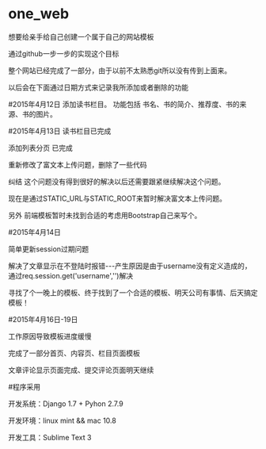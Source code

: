 # one_web
想要给亲手给自己创建一个属于自己的网站模板

通过github一步一步的实现这个目标

整个网站已经完成了一部分，由于以前不太熟悉git所以没有传到上面来。

以后会在下面通过日期方式来记录我所添加或者删除的功能

#2015年4月12日
添加读书栏目。
功能包括 书名、书的简介、推荐度、书的来源、书的图片。

#2015年4月13日
读书栏目已完成

添加列表分页  已完成

重新修改了富文本上传问题，删除了一些代码

纠结 这个问题没有得到很好的解决以后还需要跟紧继续解决这个问题。

现在是通过STATIC_URL与STATIC_ROOT来暂时解决富文本上传问题。

另外 前端模板暂时未找到合适的考虑用Bootstrap自己来写个。

#2015年4月14日

简单更新session过期问题

解决了文章显示在不登陆时报错---产生原因是由于username没有定义造成的，通过req.session.get('username','')解决

寻找了个一晚上的模板、终于找到了一个合适的模板、明天公司有事情、后天搞定模板！

#2015年4月16日-19日

工作原因导致模板进度缓慢

完成了一部分首页、内容页、栏目页面模板

文章评论显示页面完成、提交评论页面明天继续

#程序采用

开发系统：Django 1.7 + Pyhon 2.7.9

开发环境：linux mint && mac 10.8  

开发工具：Sublime Text 3
